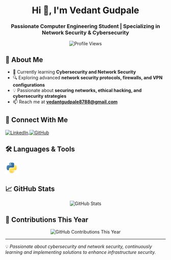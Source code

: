 <h1 align="center">Hi 👋, I'm Vedant Gudpale</h1>
<h3 align="center">Passionate Computer Engineering Student | Specializing in Network Security & Cybersecurity</h3>

<p align="center">
  <img src="https://komarev.com/ghpvc/?username=vedantgudpale&label=Profile%20Views&color=0e75b6&style=flat" alt="Profile Views" />
</p>

## 🚀 About Me
- 🌱 Currently learning **Cybersecurity and Network Security**
- 🔍 Exploring advanced **network security protocols, firewalls, and VPN configurations**
- 💡 Passionate about **securing networks, ethical hacking, and cybersecurity strategies**
- 📫 Reach me at **vedantgudpale8788@gmail.com**

## 🔗 Connect With Me
<p align="left">
  <a href="https://www.linkedin.com/in/vedantgudpale/" target="_blank">
    <img align="center" src="https://raw.githubusercontent.com/rahuldkjain/github-profile-readme-generator/master/src/images/icons/Social/linked-in-alt.svg" alt="LinkedIn" height="30" width="40" />
  </a>
  <a href="https://github.com/vedantgudpale" target="_blank">
    <img align="center" src="https://upload.wikimedia.org/wikipedia/commons/9/91/Octicons-mark-github.svg" alt="GitHub" height="30" width="40" />
  </a>
</p>

## 🛠️ Languages & Tools
<p align="left">
  <a href="https://www.python.org" target="_blank" rel="noreferrer">
    <img src="https://raw.githubusercontent.com/devicons/devicon/master/icons/python/python-original.svg" alt="Python" width="40" height="40"/>
  </a>
</p>

## 📈 GitHub Stats
<p align="center">
  <img src="https://github-readme-stats.vercel.app/api?username=vedantgudpale&show_icons=true&theme=dark&count_private=true" alt="GitHub Stats" />
</p>

## 📌 Contributions This Year
<p align="center">
  <img src="https://github-readme-stats.vercel.app/api?username=vedantgudpale&show_icons=true&theme=dark&include_all_commits=true&count_private=true" alt="GitHub Contributions This Year" />
</p>

---

💡 *Passionate about cybersecurity and network security, continuously learning and implementing solutions to enhance infrastructure security.*  
